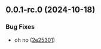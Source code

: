

## 0.0.1-rc.0 (2024-10-18)


### Bug Fixes

* oh no ([2e25301](https://github.com/Biplav-05/python_sdk_test/commit/2e253011f346c64af8a0aeb06d48db45107e94a8))

